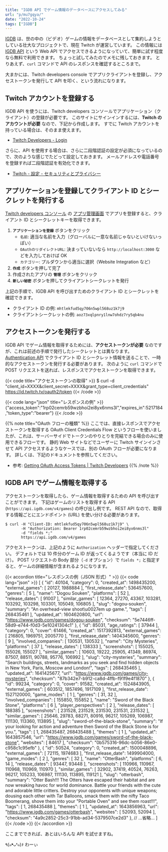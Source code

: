 ```yaml
---
title: "IGDB API でゲーム情報のデータベースにアクセスしてみる"
url: "p/mu7gqya/"
date: "2022-10-24"
tags: ["IGDB"]
---
```


[IGDB](https://www.igdb.com/) は、世の中の（ビデオ）ゲームの情報をデータベースとして集約しようとしている壮大なプロジェクトで、現在 Twitch が運営しています。
この情報には [IGDB API](https://api-docs.igdb.com/) という Web API でアクセスできるようになっていて、簡単に試す程度なら無料で利用できます。
ちょっと試してみたのでメモに残しておきます。
とりあえず、`curl` コマンドで API のレスポンスを確認するところまで。

大まかには、Twitch developers console でアプリクライアントを登録し、アクセストークンを発行して API を叩く、という流れになります。


Twitch アカウントを登録する
----

IGDB API を使うには、Twitch developers コンソールでアプリケーション（クライアント）の登録が必要です。
このサイトにサインインするには、__Twitch のアカウントが必要__ なので、下記から作成します。
すでに Twitch アカウントを持っている場合は、そのまま使えます。

- [Twitch Developers - Login](https://dev.twitch.tv/login)

さらに、API を使用する場合は、さらに二段階認証の設定が必須になっているので、次のような感じでたどって設定しておきます。
メールアドレスや電話番号を登録すれば二段階認証を有効化できます。

- [Twitch - 設定 - セキュリティとプライバシー](https://www.twitch.tv/settings/security)


アプリケーションを登録してクライアント ID とシークレットを発行する
----

[Twitch developers コンソール](https://dev.twitch.tv/console/) の [アプリ管理画面](https://dev.twitch.tv/console/apps/) でアプリを登録すると、クライアント ID とシークレットキーを取得できます。

1. __`アプリケーションを登録`__ ボタンをクリック
   - `名前`: 適当な名前を入力（グローバルに一意な名前じゃないといけないっぽい）
   - `OAuthのリダイレクトURL`: 決まっていないなら `http://localhost:3000` などを入力しておけば OK
   - `カテゴリー`: プルダウンから適当に選択（Website Integration など）
2. __`作成`__ ボタンを押して完了
3. 作成されたアプリの __`管理`__ ボタンをクリック
4. __`新しい秘密`__ ボタンを押してクライアントシークレットを発行

上記の手順で、IGDB API を呼び出すためのクライアント ID とシークレットを確認できます。

- クライアント ID の例: `mhtlekfud5qy706n5wpl568uz1k7j9`
- クライアントシークレットの例: `aoz73xqlpnry1lnw7ohdz7ry5qb4nu`


アクセストークンを発行する
----

IGDB API でゲーム情報を取得するためには、__アクセストークンが必要__ なのですが、これは前述の手順で発行したシークレットとは異なります。
[Authentication API](https://api-docs.igdb.com/#authentication) でクライアント ID とシークレット情報を送ることで、一時的なアクセストークンを発行する必要があります。
次のように `curl` コマンドで POST リクエストを送れば、レスポンスでアクセストークンを取得できます。

{{< code title="アクセストークンの取得" >}}
$ curl -d "client_id=XXXX&client_secret=XXXX&grant_type=client_credentials" \
       https://id.twitch.tv/oauth2/token
{{< /code >}}

{{< code lang="json" title="レスポンスの例" >}}
{"access_token":"1rp02cemrb59wzbhoi2ei8yx6nms3l","expires_in":5217184,"token_type":"bearer"}
{{< /code >}}

{{% note title="OAuth フローの種類" %}}
ここでは、直接レスポンスでアクセストークンを取得する OAuth Client Credentials Flow というフローを使いましたが、これは、サーバーサイドでトークンのやりとりを完結できる場合のみに使用できるフローです。
静的 Web サイトなどでユーザーに Twitch サインインさせて API アクセスするようなケースでは、別の OAuth フローが必要になります。
詳しくは、下記のドキュメントを参照してください。

- 参考: [Getting OAuth Access Tokens | Twitch Developers](https://dev.twitch.tv/docs/authentication/getting-tokens-oauth)
{{% /note %}}


IGDB API でゲーム情報を取得する
----

アクセストークンを取得したら、ゲーム情報を取得するための API を呼び出すことができます。
下記はゲームのリストを取得する API (`https://api.igdb.com/v4/games`) の呼び出し例です。
REST API なので、取得する情報ごとにエンドポイント (URL) を使い分ける必要があります。

```
$ curl -H "Client-ID: mhtlekfud5qy706n5wpl568uz1k7j9" \
       -H "Authorization: Bearer 1rp02cemrb59wzbhoi2ei8yx6nms3l"
       -d "fields *;"
       https://api.igdb.com/v4/games
```

アクセストークンは、上記のように `Authorization` ヘッダーで指定してください。
デフォルトでは 10 件分のゲーム ID が返ってくるようです（本当に ID だけ）。
POST リクエストの Body 部分（`-d` オプション）で `fields *;` と指定すると、ゲームの詳細情報が含まれるようになります。

{{< accordion title="レスポンスの例（JSON 形式）" >}}
{{< code lang="json" >}}
[
  {
    "id": 40104,
    "category": 0,
    "created_at": 1498435200,
    "external_games": [
      20127,
      1988884
    ],
    "first_release_date": 536457600,
    "genres": [
      5
    ],
    "name": "Dogou Souken",
    "platforms": [
      52
    ],
    "release_dates": [
      91007
    ],
    "similar_games": [
      12364,
      27270,
      43367,
      103281,
      103292,
      103298,
      103301,
      105049,
      106805
    ],
    "slug": "dogou-souken",
    "summary": "An overhead-view shoot\u0027em up game.",
    "tags": [
      268435461
    ],
    "updated_at": 1604620800,
    "url": "https://www.igdb.com/games/dogou-souken",
    "checksum": "5e7446ff-58d9-e744-f0d3-5e10241304c1"
  },
  {
    "id": 85031,
    "age_ratings": [
      37944
    ],
    "category": 0,
    "cover": 61466,
    "created_at": 1517392813,
    "external_games": [
      216805,
      1969751,
      2005770
    ],
    "first_release_date": 1404345600,
    "genres": [
      9
    ],
    "involved_companies": [
      130531,
      130532
    ],
    "name": "City Mysteries",
    "platforms": [
      37
    ],
    "release_dates": [
      138333
    ],
    "screenshots": [
      155025,
      155026,
      155027
    ],
    "similar_games": [
      10603,
      19222,
      25905,
      41349,
      86974,
      87507,
      88511,
      90788,
      95776,
      106992
    ],
    "slug": "city-mysteries",
    "summary": "Search buildings, streets, landmarks as you seek and find hidden objects in New York, Paris, Moscow and London!",
    "tags": [
      268435465
    ],
    "updated_at": 1641425677,
    "url": "https://www.igdb.com/games/city-mysteries",
    "checksum": "87b342e7-b912-ca8d-4ffb-f91f9e4f1870"
  },
  {
    "id": 99234,
    "category": 0,
    "cover": 91582,
    "created_at": 1524843905,
    "external_games": [
      603512,
      1857496,
      1917109
    ],
    "first_release_date": 1527120000,
    "game_modes": [
      1
    ],
    "genres": [
      31,
      32
    ],
    "involved_companies": [
      155850,
      155852
    ],
    "name": "Sword of the Black Stone",
    "platforms": [
      6
    ],
    "player_perspectives": [
      2
    ],
    "release_dates": [
      188385
    ],
    "screenshots": [
      231528,
      231529,
      231530,
      231531,
      231532
    ],
    "similar_games": [
      25646,
      29783,
      68271,
      80916,
      96217,
      105269,
      106987,
      111130,
      113360,
      113895
    ],
    "slug": "sword-of-the-black-stone",
    "summary": "If your looking for action and adventure then Sword of the Black Stone is for you.",
    "tags": [
      1,
      268435487,
      268435488
    ],
    "themes": [
      1
    ],
    "updated_at": 1643857546,
    "url": "https://www.igdb.com/games/sword-of-the-black-stone",
    "websites": [
      84617
    ],
    "checksum": "0b575316-96dc-b056-86e0-c958c1c95efb"
  },
  {
    "id": 50524,
    "category": 0,
    "created_at": 1500048896,
    "external_games": [
      72115,
      1974683
    ],
    "first_release_date": 1499904000,
    "game_modes": [
      2
    ],
    "genres": [
      32
    ],
    "name": "OtterBash",
    "platforms": [
      6,
      14
    ],
    "release_dates": [
      93447,
      93448
    ],
    "screenshots": [
      110966,
      110967,
      110968,
      110969,
      110970
    ],
    "similar_games": [
      32902,
      37419,
      40524,
      76263,
      96217,
      105233,
      106987,
      111130,
      113895,
      119121
    ],
    "slug": "otterbash",
    "summary": "Otter Bash!!! The Otters have escaped their habitat and are now wreaking havoc for world dominance. Battle your friends with the cute and adorable little critters. Destroy your opponents with unique weapons; dousing each other with Tar Balloons, smack them with the nifty Taco Boomerang, shove them into your \"Portable Oven\" and see them roast!!!",
    "tags": [
      1,
      268435488
    ],
    "themes": [
      1
    ],
    "updated_at": 1643856963,
    "url": "https://www.igdb.com/games/otterbash",
    "websites": [
      52093,
      52094
    ],
    "checksum": "4a9c2852-25c3-91bb-ad34-5379507ce2d3"
  },
  // ...省略...
]
{{< /code >}}
{{< /accordion >}}


ここまでできれば、あとはいろんな API を試せますね。

٩(๑❛ᴗ❛๑)۶ わーぃ


